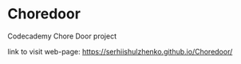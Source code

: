 # Choredoor
Codecademy Chore Door project

link to visit web-page: https://serhiishulzhenko.github.io/Choredoor/
